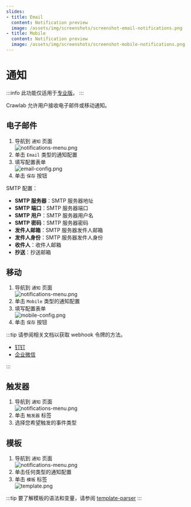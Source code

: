 ```yaml
---
slides:
- title: Email
  content: Notification preview
  image: /assets/img/screenshots/screenshot-email-notifications.png
- title: Mobile
  content: Notification preview
  image: /assets/img/screenshots/screenshot-mobile-notifications.png
---
```


# 通知

:::info
此功能仅适用于[专业版](https://www.crawlab.cn/en/prices)。
:::

Crawlab 允许用户接收电子邮件或移动通知。

## 电子邮件

1. 导航到 `通知` 页面 <br/>![notifications-menu.png](/img/guide/notification-menu.png)
2. 单击 `Email` 类型的通知配置
3. 填写配置表单 <br/>![email-config.png](/img/guide/email-config.png)
4. 单击 `保存` 按钮

SMTP 配置：

- **SMTP 服务器**：SMTP 服务器地址
- **SMTP 端口**：SMTP 服务器端口
- **SMTP 用户**：SMTP 服务器用户名
- **SMTP 密码**：SMTP 服务器密码
- **发件人邮箱**：SMTP 服务器发件人邮箱
- **发件人身份**：SMTP 服务器发件人身份
- **收件人**：收件人邮箱
- **抄送**：抄送邮箱

## 移动

1. 导航到 `通知` 页面 <br/>![notifications-menu.png](/img/guide/notification-menu.png)
2. 单击 `Mobile` 类型的通知配置
3. 填写配置表单 <br/>![mobile-config.png](/img/guide/mobile-config.png)
4. 单击 `保存` 按钮

:::tip
请参阅相关文档以获取 webhook 令牌的方法。

- [钉钉](https://open.dingtalk.com/document/robots/custom-robot-access)
- [企业微信](https://developer.work.weixin.qq.com/document/path/91770)

:::

## 触发器

1. 导航到 `通知` 页面 <br/>![notifications-menu.png](/img/guide/notification-menu.png)
2. 单击 `触发器` 标签
3. 选择您希望触发的事件类型

## 模板

1. 导航到 `通知` 页面 <br/>![notifications-menu.png](/img/guide/notification-menu.png)
2. 单击任何类型的通知配置
3. 单击 `模板` 标签 <br/>![template.png](/img/guide/template.png)

:::tip
要了解模板的语法和变量，请参阅
[template-parser](https://github.com/crawlab-team/template-parser)
:::